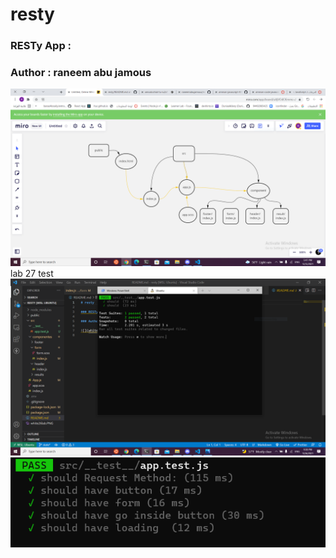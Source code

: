 # resty

### RESTy App :

### Author : raneem abu jamous

![](white26lab.PNG)
lab 27 test
![](testlab27.PNG)
![](testlab28.png)
